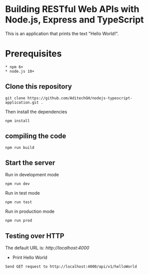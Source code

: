 # Building RESTful Web APIs with Node.js, Express and TypeScript

This is an application that prints the text "Hello World!". 

# Prerequisites

    * npm 6+
    * node.js 10+

## Clone this repository

```
git clone https://github.com/AditechGH/nodejs-typescript-application.git .
```

Then install the dependencies

```
npm install
```

## compiling the code

```
npm run build
```

## Start the server

Run in development mode

```
npm run dev
```

Run in test mode 

```
npm run test
```

Run in production mode 

```
npm run prod
```


## Testing over HTTP

The default URL is: *http://localhost:4000*

+ Print Hello World

```
Send GET request to http://localhost:4000/api/v1/helloWorld
```
